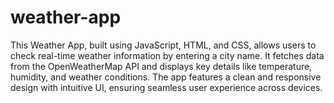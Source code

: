 # weather-app

This Weather App, built using JavaScript, HTML, and CSS, allows users to check real-time weather information by entering a city name. It fetches data from the OpenWeatherMap API and displays key details like temperature, humidity, and weather conditions. The app features a clean and responsive design with intuitive UI, ensuring seamless user experience across devices.

